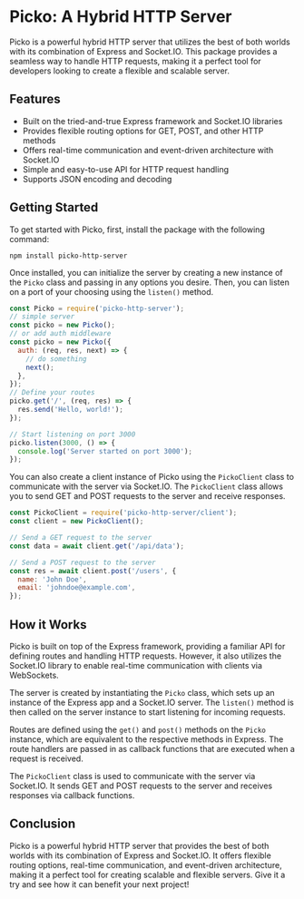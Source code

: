 # Picko: A Hybrid HTTP Server

Picko is a powerful hybrid HTTP server that utilizes the best of both worlds with its combination of Express and Socket.IO. This package provides a seamless way to handle HTTP requests, making it a perfect tool for developers looking to create a flexible and scalable server.

## Features

- Built on the tried-and-true Express framework and Socket.IO libraries
- Provides flexible routing options for GET, POST, and other HTTP methods
- Offers real-time communication and event-driven architecture with Socket.IO
- Simple and easy-to-use API for HTTP request handling
- Supports JSON encoding and decoding

## Getting Started

To get started with Picko, first, install the package with the following command:

```
npm install picko-http-server
```

Once installed, you can initialize the server by creating a new instance of the `Picko` class and passing in any options you desire. Then, you can listen on a port of your choosing using the `listen()` method.

```javascript
const Picko = require('picko-http-server');
// simple server
const picko = new Picko();
// or add auth middleware
const picko = new Picko({
  auth: (req, res, next) => {
    // do something
    next();
  },
});
// Define your routes
picko.get('/', (req, res) => {
  res.send('Hello, world!');
});

// Start listening on port 3000
picko.listen(3000, () => {
  console.log('Server started on port 3000');
});
```

You can also create a client instance of Picko using the `PickoClient` class to communicate with the server via Socket.IO. The `PickoClient` class allows you to send GET and POST requests to the server and receive responses.

```javascript
const PickoClient = require('picko-http-server/client');
const client = new PickoClient();

// Send a GET request to the server
const data = await client.get('/api/data');

// Send a POST request to the server
const res = await client.post('/users', {
  name: 'John Doe',
  email: 'johndoe@example.com',
});
```

## How it Works

Picko is built on top of the Express framework, providing a familiar API for defining routes and handling HTTP requests. However, it also utilizes the Socket.IO library to enable real-time communication with clients via WebSockets.

The server is created by instantiating the `Picko` class, which sets up an instance of the Express app and a Socket.IO server. The `listen()` method is then called on the server instance to start listening for incoming requests.

Routes are defined using the `get()` and `post()` methods on the `Picko` instance, which are equivalent to the respective methods in Express. The route handlers are passed in as callback functions that are executed when a request is received.

The `PickoClient` class is used to communicate with the server via Socket.IO. It sends GET and POST requests to the server and receives responses via callback functions.

## Conclusion

Picko is a powerful hybrid HTTP server that provides the best of both worlds with its combination of Express and Socket.IO. It offers flexible routing options, real-time communication, and event-driven architecture, making it a perfect tool for creating scalable and flexible servers. Give it a try and see how it can benefit your next project!
